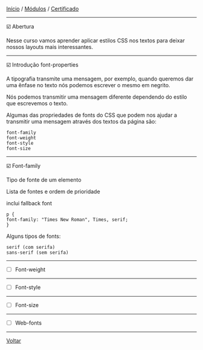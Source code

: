 [Início](https://github.com/Thalyalm/rocketseat-trilha-fundamentar) /
[Módulos](https://github.com/Thalyalm/rocketseat-trilha-fundamentar/tree/main/modulos/readme.md) /
[Certificado](https://github.com/Thalyalm/rocketseat-trilha-fundamentar/tree/main/certificado)

---

:ballot_box_with_check: Abertura

Nesse curso vamos aprender aplicar estilos CSS nos textos para deixar nossos layouts mais interessantes.

---

:ballot_box_with_check: Introdução font-properties

A tipografia transmite uma mensagem, por exemplo, quando queremos dar uma ênfase no texto nós podemos escrever o mesmo em negrito.

Nós podemos transmitir uma mensagem diferente dependendo do estilo que escrevemos o texto.

Algumas das propriedades de fonts do CSS que podem nos ajudar a transmitir uma mensagem através dos textos da página são:

    font-family
    font-weight
    font-style
    font-size

---

:ballot_box_with_check: Font-family

Tipo de fonte de um elemento

Lista de fontes e ordem de prioridade

inclui fallback font
    
    p {
    font-family: "Times New Roman", Times, serif;
    }

Alguns tipos de fonts:
    
    serif (com serifa)
    sans-serif (sem serifa)

---

- [ ] Font-weight

---

- [ ] Font-style

---

- [ ] Font-size

---

- [ ] Web-fonts

---

[Voltar](https://github.com/Thalyalm/rocketseat-trilha-fundamentar/tree/main/modulos/app-bonito-ate-nos-textos/readme.md)